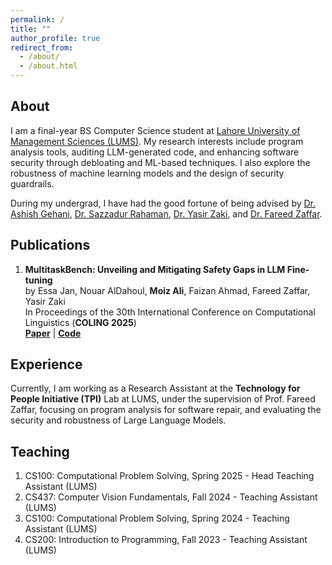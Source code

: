```yaml
---
permalink: /
title: ""
author_profile: true
redirect_from: 
  - /about/
  - /about.html
---
```


## About

I am a final-year BS Computer Science student at [Lahore University of Management Sciences (LUMS)](https://lums.edu.pk/). My research interests include program analysis tools, auditing LLM-generated code, and enhancing software security through debloating and ML-based techniques. I also explore the robustness of machine learning models and the design of security guardrails. 

During my undergrad, I have had the good fortune of being advised by [Dr. Ashish Gehani](https://www.csl.sri.com/people/gehani/), [Dr. Sazzadur Rahaman](https://sazzadur.com/), [Dr. Yasir Zaki](https://yasirzaki.net/), and [Dr. Fareed Zaffar](https://lums.edu.pk/lums_employee/422).


## Publications  

1. **MultitaskBench: Unveiling and Mitigating Safety Gaps in LLM Fine-tuning**  
by Essa Jan, Nouar AlDahoul, **Moiz Ali**, Faizan Ahmad, Fareed Zaffar, Yasir Zaki  
In Proceedings of the 30th International Conference on Computational Linguistics (**COLING 2025**)  
[**Paper**](https://aclanthology.org/2025.coling-main.606.pdf) | [**Code**](https://github.com/comnetsAD/LLMSafetyGuardrails)  


## Experience

Currently, I am working as a Research Assistant at the **Technology for People Initiative (TPI)** Lab at LUMS, under the supervision of Prof. Fareed Zaffar, focusing on program analysis for software repair, and evaluating the security and robustness of Large Language Models.

## Teaching

1. CS100: Computational Problem Solving, Spring 2025 - Head Teaching Assistant (LUMS)
2. CS437: Computer Vision Fundamentals, Fall 2024 - Teaching Assistant (LUMS)
3. CS100: Computational Problem Solving, Spring 2024 - Teaching Assistant (LUMS)
4. CS200: Introduction to Programming, Fall 2023 - Teaching Assistant (LUMS)

<!-- For more info
------
More info about configuring Academic Pages can be found in [the guide](https://academicpages.github.io/markdown/). The [guides for the Minimal Mistakes theme](https://mmistakes.github.io/minimal-mistakes/docs/configuration/) (which this theme was forked from) might also be helpful. -->
